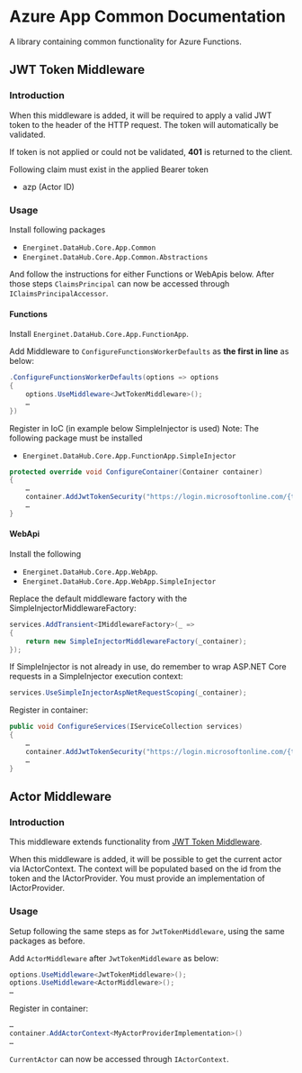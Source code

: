 # Azure App Common Documentation

A library containing common functionality for Azure Functions.

## JWT Token Middleware

### Introduction

When this middleware is added, it will be required to apply a valid JWT token to the header of the HTTP request. The token will automatically be validated.

If token is not applied or could not be validated, **401** is returned to the client.

Following claim must exist in the applied Bearer token

* azp (Actor ID)

### Usage

Install following packages

* `Energinet.DataHub.Core.App.Common`
* `Energinet.DataHub.Core.App.Common.Abstractions`

And follow the instructions for either Functions or WebApis below. After those steps `ClaimsPrincipal` can now be accessed through `IClaimsPrincipalAccessor`.

#### Functions

Install `Energinet.DataHub.Core.App.FunctionApp`.

Add Middleware to `ConfigureFunctionsWorkerDefaults` as **the first in line** as below:

```c#
.ConfigureFunctionsWorkerDefaults(options => options
{
    options.UseMiddleware<JwtTokenMiddleware>();
    …
})
```

Register in IoC (in example below SimpleInjector is used)
Note: The following package must be installed

* `Energinet.DataHub.Core.App.FunctionApp.SimpleInjector`

```c#
protected override void ConfigureContainer(Container container)
{
    …
    container.AddJwtTokenSecurity("https://login.microsoftonline.com/{tenantId}/v2.0/.well-known/openid-configuration", "audience")
    …
}
```

#### WebApi

Install the following

* `Energinet.DataHub.Core.App.WebApp`.
* `Energinet.DataHub.Core.App.WebApp.SimpleInjector`

Replace the default middleware factory with the SimpleInjectorMiddlewareFactory:

```c#
services.AddTransient<IMiddlewareFactory>(_ =>
{
    return new SimpleInjectorMiddlewareFactory(_container);
});
```

If SimpleInjector is not already in use, do remember to wrap ASP.NET Core requests in a SimpleInjector execution context:

```c#
services.UseSimpleInjectorAspNetRequestScoping(_container);
```

Register in container:

```c#
public void ConfigureServices(IServiceCollection services)
{
    …
    container.AddJwtTokenSecurity("https://login.microsoftonline.com/{tenantId}/v2.0/.well-known/openid-configuration", "audience")
    …
}
```

## Actor Middleware

### Introduction

This middleware extends functionality from [JWT Token Middleware](#jwt-token-middleware).

When this middleware is added, it will be possible to get the current actor via IActorContext. The context will be populated based on the id from the token and the IActorProvider. You must provide an implementation of IActorProvider.

### Usage

Setup following the same steps as for `JwtTokenMiddleware`, using the same packages as before.

Add `ActorMiddleware` after `JwtTokenMiddleware` as below:

```c#
options.UseMiddleware<JwtTokenMiddleware>();
options.UseMiddleware<ActorMiddleware>();
…
```

Register in container:

```c#
…
container.AddActorContext<MyActorProviderImplementation>()
…
```

`CurrentActor` can now be accessed through `IActorContext`.
